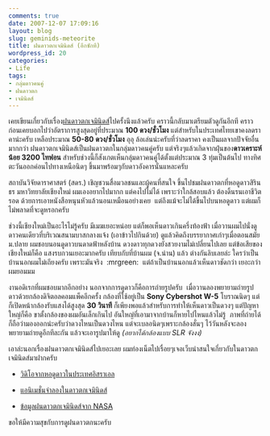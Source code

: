 ```yaml
---
comments: true
date: 2007-12-07 17:09:16
layout: blog
slug: geminids-meteorite
title: ฝนดาวตกเจมินิดส์ (อีกซักที)
wordpress_id: 20
categories:
- Life
tags:
- กลุ่มดาวคนคู่
- ฝนดาวตก
- เจมินิดส์
---
```


เคยเขียนเกี่ยวกับเรื่อง[ฝนดาวตกเจมินิดส์](http://www.armno.in.th/20071107/nextmeteorshower/)ไปครั้งนึงแล้วครับ คราวนี้กลับมาเตรียมตัวดูกันอีกที คราวก่อนเคยบอกไปว่าอัตราการสูงสุดอยู่ที่ประมาณ **100 ดวง/ชั่วโมง** แต่สำหรับในประเทศไทยเขาคงลดราคาน่ะครับ เหลือประมาณ **50-80 ดวง/ชั่วโมง** อุอุ ล้อเล่นน่ะครับที่ว่าลดราคา คงเป็นผลจากปัจจัยอื่นมากกว่า ฝนดาวตกเจมินิดส์เป็นฝนดาวตกในกลุ่มดาวคนคู่ครับ แต่จริงๆแล้วเกิดจากฝุ่นของ**ดาวเคราะห์น้อย 3200 ไทฟอน** สำหรับช่วงนี้ก็สังเกตเห็นกลุ่มดาวคนคู่ได้ตั้งแต่ประมาณ 3 ทุ่มเป็นต้นไป ทางทิศตะวันออกค่อนไปทางเหนือนิดๆ ขึ้นมาพร้อมๆกับดาวอังคารนั่นแหละครับ

สถาบันวิจัยดาราศาสตร์ (สดร.) เชิญชวนสื่อมวลชนและผู้คนที่สนใจ ขึ้นไปชมฝนดาวตกที่หอดูดาวสิรินธร มหาวิทยาลัยเชียงใหม่ ผมเองอยากไปมากก แต่คงไปไม่ได้ เพราะว่าใกล้สอบแล้ว ต้องดิ้นรนเอาชีวิตรอด ด้วยการเอาหนังสือหนุนหัวแล้วนอนเหมือนอย่างเคย  แต่ถึงแม้จะไม่ได้ขึ้นไปบนหอดูดาว แต่ผมก็ไม่พลาดที่จะดูหรอกครับ

ช่วงนี้เชียงใหม่เป็นอะไรไม่รู้ครับ มีเมฆเยอะหน่อย แต่ก็พอเห็นดาวเกินครึ่งท้องฟ้า เมื่อวานผมไปนั่งดูดาวคนเดียวที่บริเวณสนามบาสกลางแจ้ง (เอาข้าวไปกินด้วย) ดูแล้วคิดถึงบรรยากาศเก่าๆเมื่อตอนสมัยม.ปลาย ผมชอบนอนดูดาวบนดาดฟ้าหลังบ้าน ดวงดาวทุกดวงยังสวยงามไม่เปลี่ยนไปเลย แต่ข้อเสียของเชียงใหม่ก็คือ แสงรบกวนเยอะมากครับ เทียบกับที่บ้านผม (จ.น่าน) แล้ว ต่างกันลิบเลยล่ะ ใครว่าเป็นบ้านนอกผมไม่เถียงครับ เพราะมันจริง  :mrgreen:  แต่ถ้าเป็นบ้านนอกแล้วเห็นดาวชัดกว่า เยอะกว่า ผมยอมมม

งานอดิเรกที่ผมชอบมากอีกอย่าง นอกจากการดูดาวก็คือการถ่ายรูปครับ  เมื่อวานลองพยายามถ่ายรูปดาวด้วยกล้องดิจิตอลคอมแพ็คอีกครั้ง กล้องที่ใช้อยู่เป็น **Sony Cybershot W-5** โบราณนิดๆ แต่ก็เปิดหน้ากล้องรับแสงได้สูงสุด **30 วินาที** ก็เพียงพอแล้วสำหรับการทำให้เห็นดาวเป็นดวงๆ แต่ปัญหาใหญ่ก็คือ ขาตั้งกล้องของผมอันเล็กเกินไป อันใหญ่ที่เอามาจากบ้านก็หายไปไหนแล้วไม่รู้  ภาพที่ถ่ายได้ก็ถือว่ามองออกน่ะครับว่าดวงไหนเป็นดวงไหน แต่จะเบลอนิดๆเพราะกล้องสั่นๆ ไว้วันหลังจะลองพยายามถ่ายดูอีกทีละกัน แล้วจะเอารูปมาให้ดู _(อยากได้กล้องแบบ SLR จังงง)_

เอาล่ะนอกเรื่องฝนดาวตกเจมินิดส์ไปเยอะเลย ผมท่องเน็ตไปเรื่อยๆเจอเว็บน่าสนใจเกี่ยวกับในดาวตกเจมินิดส์มาฝากครับ



	
  * [วิดิโอจากหอดูดาวในประเทศอิสราเอล](http://www.bareket-astro.com/live/meteor/gemenids.html)

	
  * [แอนิเมชั่นจำลองในดาวตกเจมินิดส์](http://www.shadowandsubstance.com/)

	
  * [ข้อมูลฝนดาวตกเจมินิดส์จาก NASA](http://science.nasa.gov/headlines/y2007/03dec_asteroidshower.htm)


ขอให้มีความสุขกับการดูฝนดาวตกนะครับ
